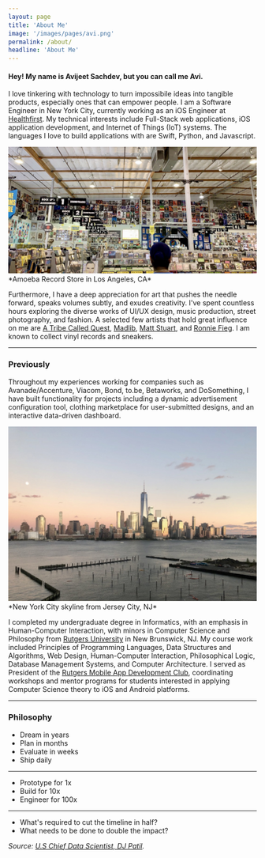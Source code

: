 ```yaml
---
layout: page
title: 'About Me'
image: '/images/pages/avi.png'
permalink: /about/
headline: 'About Me'
---
```


#### Hey! My name is Avijeet Sachdev, but you can call me Avi. 

I love tinkering with technology to turn impossibile ideas into tangible products, especially ones that can empower people. I am a Software Engineer in New York City, currently working as an iOS Engineer at [Healthfirst](http://healthfirst.org). My technical interests include Full-Stack web applications, iOS application development, and Internet of Things (IoT) systems. The languages I love to build applications with are Swift, Python, and Javascript.

<img src="/images/pages/amoeba.jpg">
*Amoeba Record Store in Los Angeles, CA*

Furthermore, I have a deep appreciation for art that pushes the needle forward, speaks volumes subtly, and exudes creativity. I've spent countless hours exploring the diverse works of UI/UX design, music production, street photography, and fashion. A selected few artists that hold great influence on me are [A Tribe Called Quest](http://atribecalledquest.com/), [Madlib](https://www.stonesthrow.com/madlib), [Matt Stuart](http://www.mattstuart.com/photography), and [Ronnie Fieg](https://shop.ronniefieg.com/blogs/news). I am known to collect vinyl records and sneakers.

<hr>

### Previously

Throughout my experiences working for companies such as Avanade/Accenture, Viacom, Bond, to.be, Betaworks, and DoSomething, I have built functionality for projects including a dynamic advertisement configuration tool, clothing marketplace for user-submitted designs, and an interactive data-driven dashboard.

<img src="/images/pages/skyline.jpg">
*New York City skyline from Jersey City, NJ*

I completed my undergraduate degree in Informatics, with an emphasis in Human-Computer Interaction, with minors in Computer Science and Philosophy from [Rutgers University](http://rutgers.edu) in New Brunswick, NJ. My course work included Principles of Programming Languages, Data Structures and Algorithms, Web Design, Human-Computer Interaction, Philosophical Logic, Database Management Systems, and Computer Architecture. I served as President of the [Rutgers Mobile App Development Club](https://rumad.club/), coordinating workshops and mentor programs for students interested in applying Computer Science theory to iOS and Android platforms.

<hr>

### Philosophy

* Dream in years
* Plan in months
* Evaluate in weeks
* Ship daily

<hr>

* Prototype for 1x
* Build for 10x
* Engineer for 100x

<hr> 

* What's required to cut the timeline in half?
* What needs to be done to double the impact?

*Source: [U.S Chief Data Scientist, DJ Patil](https://twitter.com/DJ44/status/819316928623902720).*

<!-- 
### Photos

<img src="/images/pages/willis.jpg">
*View from the 103rd floor of Willis Tower in Chicago, IL*

<img src="/images/pages/moma.jpg">
*Jackson Pollock's exhibit of abstract expressionism at the Museum of Modern Art in New York, NY*

<img src="/images/pages/boston.jpg">
*View from the Skywalk on the Prudential Center in Boston, MA* -->
